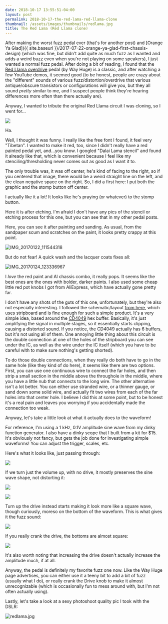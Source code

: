 ```yaml
---
date: 2018-10-17 13:55:51-04:00
layout: post
permalink: 2018-10-17-the-red-lama-red-llama-clone
thumbnail: /assets/images/thumbnails/redlama.jpg
title: The Red Lama (Red Llama clone)
---
```


After making the worst fuzz pedal ever (that's for another post) and [Orange Ya Glad]({{ site.baseurl }}/2017-07-22-orange-ya-glad-first-chassis-design) (which was fine, but didn't add quite as much fuzz as I wanted and adds a weird buzz even when you're not playing on some speakers), I just wanted a normal fuzz pedal. After doing a bit of reading, I found that the [Red Llama overdrive](https://www.jimdunlop.com/product/whe203-7-10137-05313-7.do) pedal (by Way Huge) is a classic, and after watching a few YouTube demos, it seemed good (to be honest, people are crazy about the "different" sounds of various fuzz/distortion/overdrive that various antique/obscure transistors or configurations will give you, but they all sound *pretty* similar to me, and I suspect people think they're hearing differences more often than there actually are).

Anyway, I wanted to tribute the original Red Llama circuit I was cloning, so I went for...

![](/assets/images/redlama1.png)

Ha.

Well, I thought it was funny. I really like the free font I found, it feel very "Tibetan". I wanted to make it red, too, since I didn't really have a red painted pedal yet, and...you know. I googled "Dalai Lama stencil" and found it already like that, which is convenient because I feel like my stenciling/thresholding never comes out as good as I want it to.

The only trouble was, it was off center, he's kind of facing to the right, so if you centered that image, there would be a weird straight line on the left, and the clean negative space on the right. So, I did a first here: I put both the graphic and the stomp button off center.

I actually like it a lot! It looks like he's praying (or whatever) to the stomp button.

Here it is after etching. I'm afraid I don't have any pics of the stencil or etching process for this one, but you can see that in my other pedal posts.

Here, you can see it after painting and sanding. As usual, from the sandpaper scum and scratches on the paint, it looks pretty crappy at this point.

![IMG_20170122_111544318](/assets/images/img_20170122_111544318-1024x768.jpg)

But do not fear! A quick wash and the lacquer coats fixes all:

![IMG_20170124_123336967](/assets/images/img_20170124_123336967-1024x768.jpg)

I *love* the red paint and Al chassis combo, it really pops. It seems like the best ones are the ones with bolder, darker paints. I also used some cheap little red pot knobs I got from AliExpress, which have actually gone pretty far.

I don't have any shots of the guts of this one, unfortunately, but they're also not especially interesting. I followed the schematic/layout [from here](http://tagboardeffects.blogspot.com/2012/06/way-huge-red-llama.html), which uses stripboard and is fine enough for such a simple product. It's a very simple idea, based around the [CD4049](http://www.ti.com/product/CD4049UB) hex buffer. Basically, it's just amplifying the signal in multiple stages, so it essentially starts clipping, causing a distorted sound. If you notice, the CD4049 actually has 6 buffers, but it's not using all of them. One annoying little thing about this circuit is the double connection at one of the holes of the stripboard you can see under the IC, as well as the wire under the IC itself (which you have to be careful with to make sure nothing's getting shorted).

To do those double connections, when they really do both have to go in the same hole (like they kind of do here), it seems like there are two options. First, you can use one continuous wire to connect the far holes, and then strip a small section in the middle above the throughole in the middle, where you have a little nub that connects to the long wire. The other alternative isn't a lot better. You can either use stranded wire, or a thinner gauge, or sand down some solid wire, and actually fit two wires from each of the far holes into that center hole. I believe I did this at some point, but to be honest it's a real pain and leaves you worrying if you accidentally made the connection too weak.

Anyway, let's take a little look at what it actually does to the waveform!

For reference, I'm using a 1 kHz, 0.1V amplitude sine wave from my dinky function generator. I also have a dinky scope that I built from a kit for $15. It's obviously not fancy, but gets the job done for investigating simple waveforms! You can adjust the trigger, scales, etc.

Here's what it looks like, just passing through:

![](/assets/images/IMG_20181030_115930-1024x768.jpg)

If we turn just the volume up, with no drive, it mostly preserves the sine wave shape, not distorting it:

![](/assets/images/IMG_20181030_115952-1024x768.jpg)
 
![](/assets/images/IMG_20181030_120029-1024x768.jpg)

Turn up the drive instead starts making it look more like a square wave, though curiously, moreso on the bottom of the waveform. This is what gives it the fuzz sound:

![](/assets/images/IMG_20181030_120119_1-1024x768.jpg)

If you really crank the drive, the bottoms are almost square:

![](/assets/images/IMG_20181030_120148-1024x768.jpg)

It's also worth noting that increasing the drive doesn't actually increase the amplitude much, if at all.

Anyway, the pedal is definitely my favorite fuzz one now. Like the Way Huge page advertises, you can either use it a teeny bit to add a bit of fuzz (usually what I do), or really crank the Drive knob to make it almost unrecognizable (which is occasionally fun to mess around with, but I'm not often actually using).

Lastly, let's take a look at a sexy photoshoot quality pic I took with the DSLR:

![redlama.jpg](/assets/images/redlama-e1508348334368.jpg)
